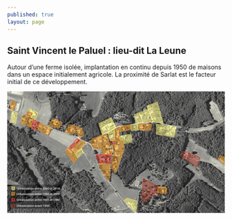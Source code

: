 ```yaml
---
published: true
layout: page
---
```


## Saint Vincent le Paluel : lieu-dit La Leune

Autour d’une ferme isolée, implantation en continu depuis 1950 de maisons dans un espace initialement agricole. La proximité de Sarlat est le facteur initial de ce développement. 

![](/data/images/4/histoire/4_HISTOIRE_POPU6.jpg)


